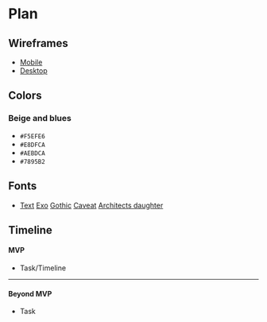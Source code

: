 # Plan

## Wireframes
* [Mobile]()
* [Desktop]()

## Colors

### Beige and blues ###
* `#F5EFE6`
* `#E8DFCA`
* `#AEBDCA`
* `#7895B2`


## Fonts
* [Text](URL)
[Exo](https://fonts.google.com/specimen/Exo+2)
[Gothic](https://fonts.google.com/specimen/Nanum+Gothic+Coding)
[Caveat](https://fonts.google.com/specimen/Caveat)
[Architects daughter](https://fonts.google.com/specimen/Architects+Daughter?query=Architects)

## Timeline

#### MVP

* Task/Timeline

---

#### Beyond MVP

* Task
